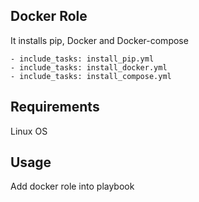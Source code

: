 ## Docker Role
It installs pip, Docker and Docker-compose
```angular2html
- include_tasks: install_pip.yml
- include_tasks: install_docker.yml
- include_tasks: install_compose.yml
```

## Requirements 
Linux OS

## Usage
Add docker role into playbook